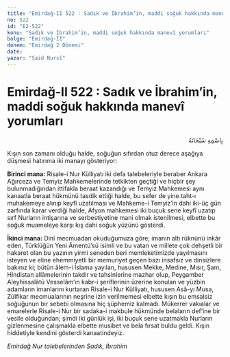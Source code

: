 ```yaml
---
title: "Emirdağ-II 522 : Sadık ve İbrahim’in, maddi soğuk hakkında manevî yorumları"
no: 522
id: "E2-522"
konu: "Sadık ve İbrahim’in, maddi soğuk hakkında manevî yorumları"
bolge: "Emirdağ-II"
donem: "Emirdağ 2 Dönemi"
date: 
yazar: "Said Nursî"
---
```


# Emirdağ-II 522 : Sadık ve İbrahim’in, maddi soğuk hakkında manevî yorumları

<p class="arabic" dir="rtl" title="Meal: “Her türlü noksan sıfatlardan yüce olan Allah’ın adıyla.”">بِاسْمِهِ سُبْحَانَهُ</p>

Kışın son zamanı olduğu halde, soğuğun sıfırdan otuz derece aşağıya düşmesi hatırıma iki manayı gösteriyor:

**Birinci mana:** Risale-i Nur Külliyatı iki defa talebeleriyle beraber Ankara Ağırceza ve Temyiz Mahkemelerinde tetkikten geçtiği ve hiçbir şey bulunmadığından ittifakla beraat kazandığı ve Temyiz Mahkemesi aynı kanaatla beraat hükmünü tasdik ettiği halde, bu sefer de yine taht-ı muhakemeye alınıp keyfî uzatılması ve Mahkeme-i Temyiz’in dahi iki-üç gün zarfında karar verdiği halde, Afyon mahkemesi iki buçuk sene keyfî uzatıp sırf Nurların intişarına ve serbestiyetine mani olmak istenilmesi, elbette bu soğuk muameleye karşı kış dahi soğuk yüzünü gösterdi.

**İkinci mana:** Dinî mecmuadan okuduğumuza göre; imanın altı rüknünü inkâr eden, Türklüğün Yeni Âmentü’sü isimli ve bu vatan ve millete çok dehşetli bir hakaret olan bu yazının yirmi seneden beri memleketimizde yayılmasını isteyen ve eline ehemmiyetli bir memuriyet geçen bazı insafsız ve dinsizlere bakınız ki; bütün âlem-i İslama yayılan, hususen Mekke, Medine, Mısır, Şam, Hindistan allâmelerinin takdir ve tahsinlerine mazhar olup, Peygamber Aleyhissalâtü Vesselâm’ın kabr-i şeriflerinin üzerine konulan ve yüzbin adamların imanlarını kurtaran Risale-i Nur Külliyatı, hususen Asâ-yı Musa, Zülfikar mecmualarının neşrine izin verilmemesi elbette kışın bu emsalsiz soğuğunun bir sebebi olmasına hiç şüphemiz kalmadı. Mükerrer vakıalar ve emarelerle Risale-i Nur bir sadaka-i makbule hükmünde belaların def’ine bir vesile olduğundan; şimdi iki günlük işi, iki buçuk sene uzatmakla Nurların gizlenmesine çalışmakla elbette musibet ve bela fırsat buldu geldi. Kışın hiddetiyle kendini gösterdi kanaatindeyiz.

*Emirdağ Nur talebelerinden*
*Sadık, İbrahim*
